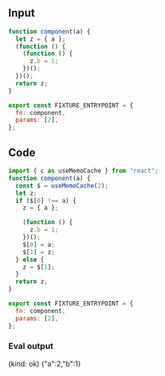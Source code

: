 
## Input

```javascript
function component(a) {
  let z = { a };
  (function () {
    (function () {
      z.b = 1;
    })();
  })();
  return z;
}

export const FIXTURE_ENTRYPOINT = {
  fn: component,
  params: [2],
};

```

## Code

```javascript
import { c as useMemoCache } from "react";
function component(a) {
  const $ = useMemoCache(2);
  let z;
  if ($[0] !== a) {
    z = { a };

    (function () {
      z.b = 1;
    })();
    $[0] = a;
    $[1] = z;
  } else {
    z = $[1];
  }
  return z;
}

export const FIXTURE_ENTRYPOINT = {
  fn: component,
  params: [2],
};

```
      
### Eval output
(kind: ok) {"a":2,"b":1}